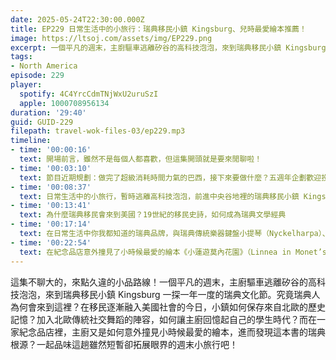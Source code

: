 ```yaml
---
date: 2025-05-24T22:30:00.000Z
title: EP229 日常生活中的小旅行：瑞典移民小鎮 Kingsburg、兒時最愛繪本推薦！
image: https://ltsoj.com/assets/img/EP229.png
excerpt: 一個平凡的週末，主廚驅車逃離矽谷的高科技泡泡，來到瑞典移民小鎮 Kingsburg 一探一年一度的瑞典文化節。究竟瑞典人為何會來到這裡？小鎮如何保存來自北歐的歷史記憶？一起品味這趟雖然短暫卻拓展眼界的週末小旅行吧！
tags:
- North America
episode: 229
player:
  spotify: 4C4YrcCdmTNjWxU2uruSzI
  apple: 1000708956134
duration: '29:40'
guid: GUID-229
filepath: travel-wok-files-03/ep229.mp3
timeline:
- time: '00:00:16'
  text: 開場前言，雖然不是每個人都喜歡，但這集開頭就是要來閒聊啦！
- time: '00:03:10'
  text: 節目近期規劃：做完了超級消耗時間力氣的巴西，接下來要做什麼？五週年企劃歡迎投稿
- time: '00:08:37'
  text: 日常生活中的小旅行，暫時逃離高科技泡泡，前進中央谷地裡的瑞典移民小鎮 Kingsburg
- time: '00:13:41'
  text: 為什麼瑞典移民會來到美國？19世紀的移民史詩，如何成為瑞典文學經典
- time: '00:17:14'
  text: 在日常生活中你我都知道的瑞典品牌，與瑞典傳統樂器鍵盤小提琴（Nyckelharpa）、像極了營火晚會的北歐社交舞蹈
- time: '00:22:54'
  text: 在紀念品店意外撞見了小時候最愛的繪本《小蓮遊莫內花園》（Linnea in Monet’s Garden），發現它的瑞典根源
---
```

這集不聊大的，來點久違的小品路線！一個平凡的週末，主廚驅車逃離矽谷的高科技泡泡，來到瑞典移民小鎮 Kingsburg 一探一年一度的瑞典文化節。究竟瑞典人為何會來到這裡？在移民逐漸融入美國社會的今日，小鎮如何保存來自北歐的歷史記憶？加入北歐傳統社交舞蹈的陣容，如何讓主廚回憶起自己的學生時代？而在一家紀念品店裡，主廚又是如何意外撞見小時候最愛的繪本，進而發現這本書的瑞典根源？一起品味這趟雖然短暫卻拓展眼界的週末小旅行吧！
